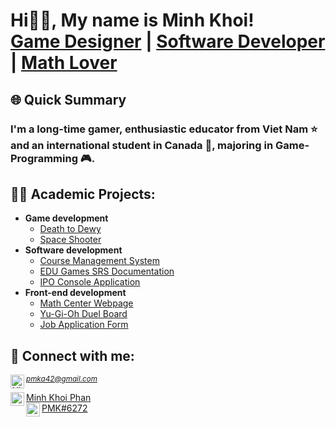 <h1>Hi👋🏻, My name is Minh Khoi! <br/><a href="https://github.com/Mvrs10">Game Designer</a> | <a href="https://www.linkedin.com/in/mkp10">Software Developer</a> | <a href="https://www.linkedin.com/in/mkp10">Math Lover</a></h1>

<h2>🌐 Quick Summary</h2>
<h3>I'm a long-time gamer, enthusiastic educator from Viet Nam ⭐ and an international student in Canada 🍁, majoring in Game-Programming 🎮.</h3>

<h2>👨‍💻 Academic Projects:</h2>

- <b>Game development</b>
  - [Death to Dewy](https://github.com/Mvrs10/Death-to-Dewy)
  - [Space Shooter](https://github.com/Mvrs10/Space-Shooter)
- <b>Software development</b>
  - [Course Management System](https://github.com/Mvrs10/Course-Management-System)
  - [EDU Games SRS Documentation](https://github.com/Mvrs10/EDU-Games)
  - [IPO Console Application](https://github.com/Mvrs10/IPO-Console-App)
- <b>Front-end development</b>
  - [Math Center Webpage](https://github.com/Mvrs10/Mathnasium-Webpage)
  - [Yu-Gi-Oh Duel Board](https://github.com/Mvrs10/Yu-Gi-Oh_Duel-Board)
  - [Job Application Form](https://github.com/Mvrs10/Online-Job-Application-Form)


<h2> 🤳 Connect with me:</h2>
<small><i><a align="left" href="mailto:pmka42@gmail.com">pmka42@gmail.com <img align="left" alt="MinhKhoi | Gmail" width="22px" src="https://cdn.jsdelivr.net/npm/simple-icons@3.13.0/icons/gmail.svg" /></a></i></small><br>

<a target="_blank" align="left" href="https://www.linkedin.com/in/mkp10">Minh Khoi Phan <img align="left" alt="MinhKhoi | LinkedIn" width="22px" src="https://cdn.jsdelivr.net/npm/simple-icons@v3/icons/linkedin.svg" /></a><br>
<a target="_blank" align="left" href="https://discord.com/">PMK#6272<img align="left" alt="MinhKhoi | LinkedIn" width="22px" src="https://cdn.jsdelivr.net/npm/simple-icons@3.13.0/icons/discord.svg" /></a>

